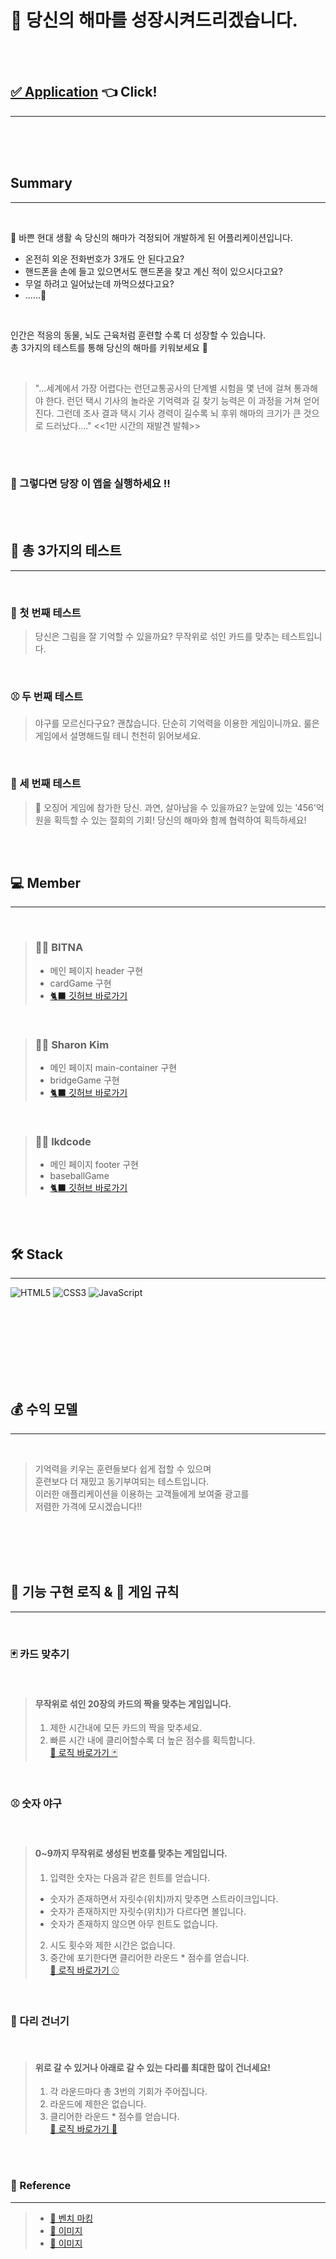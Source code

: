 # 🐬 당신의 해마를 성장시켜드리겠습니다.

<br>
<br>


## [✅ Application](sharonita610.github.io/)  👈 Click!
---


<br>
<br>
<br>


## Summary

---
<br>

🌃 바쁜 현대 생활 속 당신의 해마가 걱정되어 개발하게 된 어플리케이션입니다.  
- 온전히 외운 전화번호가 3개도 안 된다고요?  
- 핸드폰을 손에 들고 있으면서도 핸드폰을 찾고 계신 적이 있으시다고요?  
- 무얼 하려고 일어났는데 까먹으셨다고요?  
- ......🤔  

<br>

인간은 적응의 동물, 뇌도 근육처럼 훈련할 수록 더 성장할 수 있습니다.  
총 3가지의 테스트를 통해 당신의 해마를 키워보세요 🙂  

<br>

> "...세계에서 가장 어렵다는 런던교통공사의 단계별
시험을 몇 년에 걸쳐 통과해야 한다. 런던 택시 기사의
놀라운 기억력과 길 찾기 능력은 이 과정을 거쳐 얻어진다.
그런데 조사 결과 택시 기사 경력이 길수록 뇌 후위 해마의
크기가 큰 것으로 드러났다...." <<1만 시간의 재발견 발췌>>

<br>
<br>

### 🤜 그렇다면 당장 이 앱을 실행하세요 !!



<br>
<br>

## 🧪 총 3가지의 테스트
---
<br>

### 🍑 첫 번째 테스트
> 당신은 그림을 잘 기억할 수 있을까요?
> 무작위로 섞인 카드를 맞추는 테스트입니다.

<br>

### ⚾️ 두 번째 테스트
> 야구를 모르신다구요? 괜찮습니다. 단순히 기억력을 이용한 게임이니까요.
> 룰은 게임에서 설명해드릴 테니 천천히 읽어보세요.

<br>

### 🌉 세 번째 테스트
> 🦑 오징어 게임에 참가한 당신. 과연, 살아남을 수 있을까요?
> 눈앞에 있는 '456'억 원을 획득할 수 있는 절회의 기회!
> 당신의 해마와 함께 협력하여 획득하세요!

<br>
<br>


## 💻 Member
---

<br>

> ### 👩‍💻 BITNA  
> - 메인 페이지 header 구현
> - cardGame 구현
> - [🐈‍⬛ 깃허브 바로가기](https://github.com/starirene9)

<br>

> ### 👩‍💻 Sharon Kim  
> - 메인 페이지 main-container 구현
> - bridgeGame 구현
> - [🐈‍⬛ 깃허브 바로가기](https://github.com/sharonita610)

<br>

> ### 🧑‍💻 lkdcode
> - 메인 페이지 footer 구현
> - baseballGame
> - [🐈‍⬛ 깃허브 바로가기](https://github.com/lkdcode)


<br>
<br>

## 🛠️ Stack
---

![HTML5](https://img.shields.io/badge/html5-%23E34F26.svg?style=for-the-badge&logo=html5&logoColor=white)
![CSS3](https://img.shields.io/badge/css3-%231572B6.svg?style=for-the-badge&logo=css3&logoColor=white)
![JavaScript](https://img.shields.io/badge/javascript-%23323330.svg?style=for-the-badge&logo=javascript&logoColor=%23F7DF1E)

<br>
<br>
<br>
<br>
<br>
<br>
<br>

## 💰 수익 모델
---
<br>

> 기억력을 키우는 훈련들보다 쉽게 접할 수 있으며  
> 훈련보다 더 재밌고 동기부여되는 테스트입니다.  
> 이러한 애플리케이션을 이용하는 고객들에게 보여줄 광고를  
> 저렴한 가격에 모시겠습니다!!

<br>
<br>
<br>
<br>

## 🚀 기능 구현 로직 & 🧐 게임 규칙
---
<br>

### 🃏 카드 맞추기
<br>

> #### 무작위로 섞인 20장의 카드의 짝을 맞추는 게임입니다.
> 1. 제한 시간내에 모든 카드의 짝을 맞추세요.
> 2. 빠른 시간 내에 클리어할수록 더 높은 점수를 획득합니다.  
> [🚀 로직 바로가기 🃏](../src/card/docs/README.md)


<br>

### ⚾️ 숫자 야구
<br>

> #### 0~9까지 무작위로 생성된 번호를 맞추는 게임입니다.
> 1. 입력한 숫자는 다음과 같은 힌트를 얻습니다.  
>   - 숫자가 존재하면서 자릿수(위치)까지 맞추면 스트라이크입니다.  
>   - 숫자가 존재하지만 자릿수(위치)가 다르다면 볼입니다.  
>   - 숫자가 존재하지 않으면 아무 힌트도 없습니다.
> 2. 시도 횟수와 제한 시간은 없습니다.
> 3. 중간에 포기한다면 클리어한 라운드 * 점수를 얻습니다.  
> [🚀 로직 바로가기 ⚾️](../src/baseball/docs/README.md)

<br>

### 🦑 다리 건너기
<br>

> #### 위로 갈 수 있거나 아래로 갈 수 있는 다리를 최대한 많이 건너세요!
> 1. 각 라운드마다 총 3번의 기회가 주어집니다.
> 2. 라운드에 제한은 없습니다.
> 3. 클리어한 라운드 * 점수를 얻습니다.  
> [🚀 로직 바로가기 🦑](../src/bridge/docs/README.md)




<br>
<br>


### 📑 Reference
---

> - [📄 벤치 마킹](https://www.nintendo.co.kr/software/switch/adfja/pc/minigame/index.html)  
> - [🎨 이미지](https://www.pngwing.com/ko)  
> - [📸 이미지](https://fontawesome.com/)  
